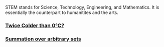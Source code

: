 STEM stands for Science, Technology, Engineering, and Mathematics. It is essentially the counterpart to humanitites and the arts. 

### [Twice Colder than 0°C?](twicecolder.md)
### [Summation over arbitrary sets](summation.md)